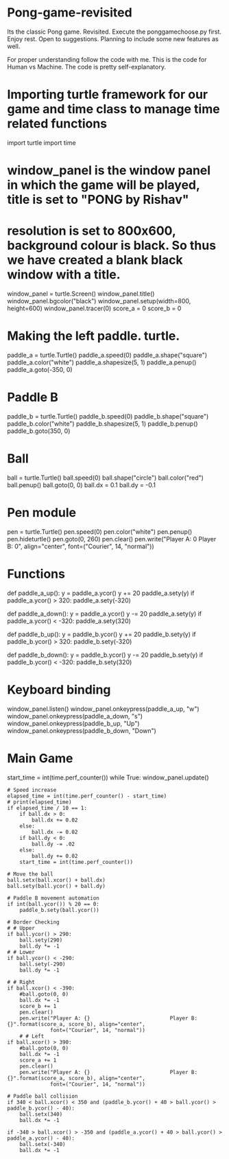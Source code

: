 # Pong-game-revisited
Its the classic Pong game. Revisited. 
Execute the ponggamechoose.py first. Enjoy rest.
Open to suggestions. Planning to include some new features as well. 

For proper understanding follow the code with me. This is the code for Human vs Machine. 
The code is pretty self-explanatory.

# Importing turtle framework for our game and time class to manage time related functions
import turtle
import time

# window_panel is the window panel in which the game will be played, title is set to "PONG by Rishav"
# resolution is set to 800x600, background colour is black. So thus we have created a blank black window with a title.
window_panel = turtle.Screen()
window_panel.title()
window_panel.bgcolor("black")
window_panel.setup(width=800, height=600)
window_panel.tracer(0)
score_a = 0
score_b = 0

# Making the left paddle. turtle.
paddle_a = turtle.Turtle()
paddle_a.speed(0)
paddle_a.shape("square")
paddle_a.color("white")
paddle_a.shapesize(5, 1)
paddle_a.penup()
paddle_a.goto(-350, 0)

# Paddle B
paddle_b = turtle.Turtle()
paddle_b.speed(0)
paddle_b.shape("square")
paddle_b.color("white")
paddle_b.shapesize(5, 1)
paddle_b.penup()
paddle_b.goto(350, 0)

# Ball
ball = turtle.Turtle()
ball.speed(0)
ball.shape("circle")
ball.color("red")
ball.penup()
ball.goto(0, 0)
ball.dx = 0.1
ball.dy = -0.1

# Pen module
pen = turtle.Turtle()
pen.speed(0)
pen.color("white")
pen.penup()
pen.hideturtle()
pen.goto(0, 260)
pen.clear()
pen.write("Player A: 0                          Player B: 0", align="center", font=("Courier", 14, "normal"))


# Functions
def paddle_a_up():
    y = paddle_a.ycor()
    y += 20
    paddle_a.sety(y)
    if paddle_a.ycor() > 320:
        paddle_a.sety(-320)


def paddle_a_down():
    y = paddle_a.ycor()
    y -= 20
    paddle_a.sety(y)
    if paddle_a.ycor() < -320:
        paddle_a.sety(320)


def paddle_b_up():
    y = paddle_b.ycor()
    y += 20
    paddle_b.sety(y)
    if paddle_b.ycor() > 320:
        paddle_b.sety(-320)


def paddle_b_down():
    y = paddle_b.ycor()
    y -= 20
    paddle_b.sety(y)
    if paddle_b.ycor() < -320:
        paddle_b.sety(320)


# Keyboard binding
window_panel.listen()
window_panel.onkeypress(paddle_a_up, "w")
window_panel.onkeypress(paddle_a_down, "s")
window_panel.onkeypress(paddle_b_up, "Up")
window_panel.onkeypress(paddle_b_down, "Down")

# Main Game
start_time = int(time.perf_counter())
while True:
    window_panel.update()

    # Speed increase
    elapsed_time = int(time.perf_counter() - start_time)
    # print(elapsed_time)
    if elapsed_time / 10 == 1:
        if ball.dx > 0:
            ball.dx += 0.02
        else:
            ball.dx -= 0.02
        if ball.dy < 0:
            ball.dy -= .02
        else:
            ball.dy += 0.02
        start_time = int(time.perf_counter())

    # Move the ball
    ball.setx(ball.xcor() + ball.dx)
    ball.sety(ball.ycor() + ball.dy)

    # Paddle B movement automation
    if int(ball.ycor()) % 20 == 0:
        paddle_b.sety(ball.ycor())

    # Border Checking
    # # Upper
    if ball.ycor() > 290:
        ball.sety(290)
        ball.dy *= -1
    # # Lower
    if ball.ycor() < -290:
        ball.sety(-290)
        ball.dy *= -1

    # # Right
    if ball.xcor() < -390:
        #ball.goto(0, 0)
        ball.dx *= -1
        score_b += 1
        pen.clear()
        pen.write("Player A: {}                          Player B: {}".format(score_a, score_b), align="center",
                  font=("Courier", 14, "normal"))
        # # Left
    if ball.xcor() > 390:
        #ball.goto(0, 0)
        ball.dx *= -1
        score_a += 1
        pen.clear()
        pen.write("Player A: {}                          Player B: {}".format(score_a, score_b), align="center",
                  font=("Courier", 14, "normal"))

    # Paddle ball collision
    if 340 < ball.xcor() < 350 and (paddle_b.ycor() + 40 > ball.ycor() > paddle_b.ycor() - 40):
        ball.setx(340)
        ball.dx *= -1

    if -340 > ball.xcor() > -350 and (paddle_a.ycor() + 40 > ball.ycor() > paddle_a.ycor() - 40):
        ball.setx(-340)
        ball.dx *= -1
